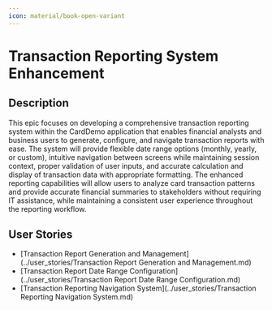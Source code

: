 ```yaml
---
icon: material/book-open-variant
---
```

# Transaction Reporting System Enhancement

## Description
This epic focuses on developing a comprehensive transaction reporting system within the CardDemo application that enables financial analysts and business users to generate, configure, and navigate transaction reports with ease. The system will provide flexible date range options (monthly, yearly, or custom), intuitive navigation between screens while maintaining session context, proper validation of user inputs, and accurate calculation and display of transaction data with appropriate formatting. The enhanced reporting capabilities will allow users to analyze card transaction patterns and provide accurate financial summaries to stakeholders without requiring IT assistance, while maintaining a consistent user experience throughout the reporting workflow.

## User Stories
- [Transaction Report Generation and Management](../user_stories/Transaction Report Generation and Management.md)
- [Transaction Report Date Range Configuration](../user_stories/Transaction Report Date Range Configuration.md)
- [Transaction Reporting Navigation System](../user_stories/Transaction Reporting Navigation System.md)